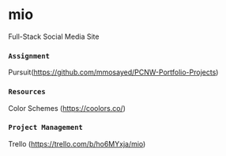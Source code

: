 # mio
Full-Stack Social Media Site

### `Assignment` ###
Pursuit(https://github.com/mmosayed/PCNW-Portfolio-Projects)

### `Resources` ###
Color Schemes (https://coolors.co/) <br/>


### `Project Management` ###
Trello (https://trello.com/b/ho6MYxja/mio) <br/>

